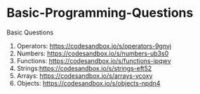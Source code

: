 # Basic-Programming-Questions
Basic Questions
1. Operators: https://codesandbox.io/s/operators-9gnvj
2. Numbers: https://codesandbox.io/s/numbers-ub3s0
3. Functions: https://codesandbox.io/s/functions-ipqwv
4. Strings:https://codesandbox.io/s/strings-eft52
5. Arrays: https://codesandbox.io/s/arrays-vcoxy
6. Objects: https://codesandbox.io/s/objects-npdn4

